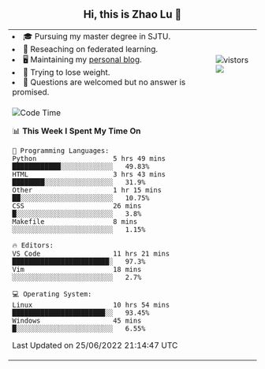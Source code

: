<h2 align="center"> Hi, this is Zhao Lu 👋</h2>

<table style="overflow:hidden;">
    <tr> 
        <td>
            <li>🎓 Pursuing my master degree in SJTU.</li>
            <li>🌱 Reseaching on federated learning.</li>
            <li>🖥️ Maintaining my <a href="https://ifarewell.xyz">personal blog</a>.</li>
            <li>💪 Trying to lose weight.</li>
            <li>💬 Questions are welcomed but no answer is promised.</li> 
        </td>
        <td>
            <img src="https://visitor-badge.glitch.me/badge?page_id=ifarewell" alt="vistors" />
        <br>
          <img src="https://github-readme-stats.vercel.app/api?username=ifarewell&theme=graywhite&hide=prs,contribs&show_icons=true&hide_border=true&icon_color=CE1D2D&text_color=718096&bg_color=ffffff&hide_title=true" />
        </td>
    </tr>
    <tr>
        <td colspan="2">
            
<!--START_SECTION:waka-->
![Code Time](http://img.shields.io/badge/Code%20Time-212%20hrs%2024%20mins-blue)

📊 **This Week I Spent My Time On** 

```text
💬 Programming Languages: 
Python                   5 hrs 49 mins       ████████████░░░░░░░░░░░░░   49.83% 
HTML                     3 hrs 43 mins       ████████░░░░░░░░░░░░░░░░░   31.9% 
Other                    1 hr 15 mins        ██░░░░░░░░░░░░░░░░░░░░░░░   10.75% 
CSS                      26 mins             █░░░░░░░░░░░░░░░░░░░░░░░░   3.8% 
Makefile                 8 mins              ░░░░░░░░░░░░░░░░░░░░░░░░░   1.15%

🔥 Editors: 
VS Code                  11 hrs 21 mins      ████████████████████████░   97.3% 
Vim                      18 mins             ░░░░░░░░░░░░░░░░░░░░░░░░░   2.7%

💻 Operating System: 
Linux                    10 hrs 54 mins      ███████████████████████░░   93.45% 
Windows                  45 mins             █░░░░░░░░░░░░░░░░░░░░░░░░   6.55%

```


 Last Updated on 25/06/2022 21:14:47 UTC
<!--END_SECTION:waka-->
            
</td></tr>
</table>

